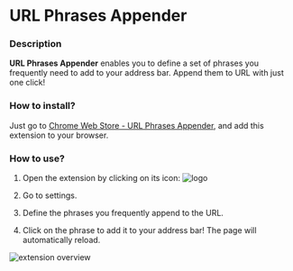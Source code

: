 # URL Phrases Appender #

### Description ###

**URL Phrases Appender** enables you to define a set of phrases you frequently need to add to your address bar. Append them to URL with just one click!

### How to install? ###
Just go to [Chrome Web Store - URL Phrases Appender](https://chrome.google.com/webstore/detail/url-phrases-appender/mjbgamofkgedfapbfmfjglddgghdmhlm?utm_source=chrome-ntp-icon), and add this extension to your browser.

### How to use? ###

1. Open the extension by clicking on its icon: ![logo](https://github.com/meoke/URL_Phrases_Appender/blob/master/logo.png)

2. Go to settings.
 
3. Define the phrases you frequently append to the URL.
 
4. Click on the phrase to add it to your address bar! The page will automatically reload.

![extension overview](https://github.com/meoke/URL_Phrases_Appender/blob/master/images/overview.png)